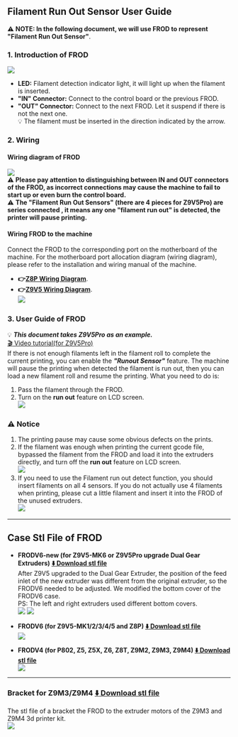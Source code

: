 ## Filament Run Out Sensor User Guide
:warning: **NOTE: In the following document, we will use FROD to represent "Filament Run Out Sensor"**.
### 1. Introduction of FROD
![](./FROD1.jpg)
- **LED:** Filament detection indicator light, it will light up when the filament is inserted.
- **"IN" Connector:** Connect to  the control board or the previous FROD.
- **"OUT" Connector:** Connect to the next FROD. Let it suspend if there is not the next one.   
:bulb:  The filament must be inserted in the direction indicated by the arrow.
### 2. Wiring
#### Wiring diagram of FROD
![](./FRODwiring.jpg)    
:warning: **Please pay attention to distinguishing between IN and OUT connectors of the FROD, as incorrect connections may cause the machine to fail to start up or even burn the control board.**    
:warning: **The "Filament Run Out Sensors" (there are 4 pieces for Z9V5Pro) are series connected , it means any one "filament run out" is detected, the printer will pause printing.**    
#### Wiring FROD to the machine
Connect the FROD to the corresponding port on the motherboard of the machine. For the motherboard port allocation diagram (wiring diagram), please refer to the installation and wiring manual of the machine.
- **:point_right:[Z8P Wiring Diagram](https://github.com/ZONESTAR3D/Z8P/blob/main/Z8P-MK2/1-Installation_Guide/Z8PM4-MK2_Wiring_Diagram.jpg)**.     
- **:point_right:[Z9V5 Wiring Diagram](https://github.com/ZONESTAR3D/Z9/blob/main/Z9V5/Z9V5-MK4/1.Installation_and_User_Guide/Wiring/Z9V5Pro_Wiring_Diagram.jpg)**.    
![](./FRODwiring2.jpg)

### 3. User Guide of FROD
:bulb: ***This document takes Z9V5Pro as an example.***    
[:clapper: Video tutorial(for Z9V5Pro)](https://youtu.be/QCJ-6L6ze1w)    
If there is not enough filaments left in the filament roll to complete the current printing, you can enable the ***"Runout Sensor"*** feature. The machine will pause the printing when detected the filament is run out, then you can load a new filament roll and resume the printing. What you need to do is:    
1. Pass the filament through the FROD.
2. Turn on the **run out** feature on LCD screen.      
![](./FROD_Filamentin.png)
### :warning: Notice
1. The printing pause may cause some obvious defects on the prints.    
2. If the filament was enough when printing the current gcode file, bypassed the filament from the FROD and load it into the extruders directly, and turn off the **run out** feature on LCD screen.         
![](./FROD_NoFilament.png)      
3. If you need to use the Filament run out detect function, you should insert filaments on all 4 sensors. If you do not actually use 4 filaments when printing, please cut a little filament and insert it into the FROD of the unused extruders.   
![](./FROD_dummy.png)     

-----
## Case Stl File of FROD
- **FRODV6-new (for Z9V5-MK6 or Z9V5Pro upgrade Dual Gear Extruders) [:arrow_down: Download stl file](./FRODV6B.zip)**     
After Z9V5 upgraded to the Dual Gear Extruder, the position of the feed inlet of the new extruder was different from the original extruder, so the FRODV6 needed to be adjusted. We modified the bottom cover of the FRODV6 case.    
PS: The left and right extruders used different bottom covers.    
![](./FRODV6L.jpg)   ![](./FRODV6R.jpg)     

- **FRODV6 (for Z9V5-MK1/2/3/4/5 and Z8P) [:arrow_down: Download stl file](./FRODV6.zip)**    
![](./FRODV6.jpg)    

- **FRODV4 (for P802, Z5, Z5X, Z6, Z8T, Z9M2, Z9M3, Z9M4) [:arrow_down: Download stl file](./frodv4.zip)**   
![](./FRODV4.jpg)    

----
### Bracket for Z9M3/Z9M4 [:arrow_down: Download stl file](./z9_frod_br.zip)
The stl file of a bracket the FROD to the extruder motors of the Z9M3 and Z9M4 3d printer kit.    
![](./z9_frod_br.jpg)    
